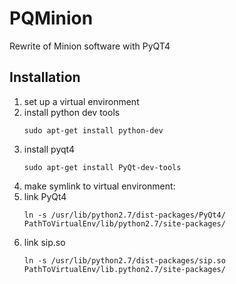 # PQMinion
Rewrite of Minion software with PyQT4

## Installation
1. set up a virtual environment
1. install python dev tools
   ```shell
   sudo apt-get install python-dev
   ```
2. install pyqt4
   ```shell
   sudo apt-get install PyQt-dev-tools
   ```
3. make symlink to virtual environment:
  1. link PyQt4
     ```shell
     ln -s /usr/lib/python2.7/dist-packages/PyQt4/ PathToVirtualEnv/lib/python2.7/site-packages/
     ```
  2. link sip.so
     ```shell
     ln -s /usr/lib/python2.7/dist-packages/sip.so PathToVirtualEnv/lib.python2.7/site-packages/
     ```


